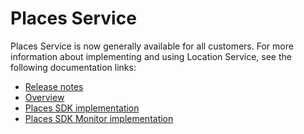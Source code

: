 # Places Service

Places Service is now generally available for all customers. For more information about implementing and using Location Service, see the following documentation links:

* [Release notes](https://docs.adobe.com/content/help/en/places/using/release-notes.html)
* [Overview](https://docs.adobe.com/content/help/en/places/using/home.html)
* [Places SDK implementation](https://docs.adobe.com/content/help/en/places/using/places-ext-aep-sdks/places-extension/places-extension.html)
* [Places SDK Monitor implementation](https://docs.adobe.com/content/help/en/places/using/places-ext-aep-sdks/places-monitor-extension/places-monitor-extension.html)



